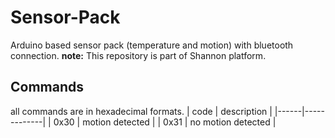 # Sensor-Pack
Arduino based sensor pack (temperature and motion) with bluetooth connection.
**note:** This repository is part of Shannon platform.

## Commands
all commands are in hexadecimal formats.
| code | description |
|------|-------------|
| 0x30 | motion detected |
| 0x31 | no motion detected |